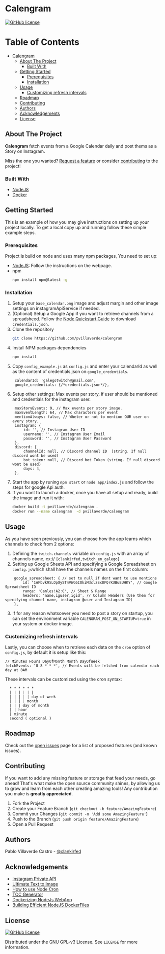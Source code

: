 # Calengram

[![GitHub license][license-shield]][license-url]


<!-- TABLE OF CONTENTS, generated with gh-md-toc README.md -->

Table of Contents
=================

   * [Calengram](#calengram)
      * [About The Project](#about-the-project)
         * [Built With](#built-with)
      * [Getting Started](#getting-started)
         * [Prerequisites](#prerequisites)
         * [Installation](#installation)
      * [Usage](#usage)
         * [Customizing refresh intervals](#customizing-refresh-intervals)
      * [Roadmap](#roadmap)
      * [Contributing](#contributing)
      * [Authors](#authors)
      * [Acknowledgements](#acknowledgements)
      * [License](#license)

<!-- ABOUT THE PROJECT -->

## About The Project

**Calengram** fetch events from a Google Calendar daily and post thems as a Story on Instagram.

Miss the one you wanted? [Request a feature][issues-url] or consider [contributing](#contributing) to the project!
### Built With

* [NodeJS](https://nodejs.org/es/)
* [Docker](https://www.docker.com/)


<!-- GETTING STARTED -->

## Getting Started

This is an example of how you may give instructions on setting up your project locally.
To get a local copy up and running follow these simple example steps.

### Prerequisites

Project is build on node and uses many npm packages, You need to set up:
* [NodeJS](https://nodejs.org/es/): Follow the instructions on the webpage.
* npm
  ```sh
  npm install npm@latest -g
  ```

### Installation

1. Setup your `base_calendar.png` image and adjust margin and other image settings on instagramApiService if needed.
2. (Optional) Setup a Google App if you want to retrieve channels from a spreadsheed. Follow the [Node Quickstart Guide](https://developers.google.com/sheets/api/quickstart/nodejs) to download `credentials.json`.
2. Clone the repository
   ```sh
   git clone https://github.com/pvillaverde/calengram
   ```
3. Install NPM packages dependencies
   ```sh
   npm install
   ```
4. Copy `config_example.js` as `config.js` and enter your calendarId as well as the content of credentials.json on `google_credentials`.
   ```JS
	calendarId: 'galegotwitch@gmail.com',
	google_credentials: {/*credentials.json*/},
   ```
5. Setup other settings: Max events per story, if user should be mentioned and credentials for the instagram user.
   ```JS
	maxStoryEvents: 9, // Max events per story image.
	maxEventLength: 64, // Max characters per event
	mentionAlways: false, // Wheter or not to mention OUR user on every story.
	instagram: {
		id: '', // Instagram User ID
		username: '', // Instagram User Email
		password: '', // Instagram User Password
	},
	discord: {
		channelId: null, // Discord channel ID  (string. If null discord wont be used)
		bot_token: null, // Discord bot Token (string. If null discord wont be used)
		days: 4,
	},
	```
6. Start the app by runing `npm start` or `node app/index.js` and follow the steps for google Api auth.
7. If you want to launch a docker, once you have all setup and ready, build the image and run it with:
   ```sh
   docker build -t pvillaverde/calengram .
   docker run --name calengram  -d pvillaverde/calengram
   ```

<!-- USAGE EXAMPLES -->

## Usage

As you have seen previously, you can choose how the app learns which channels to check from 2 options:
1. Defining the `twitch.channels` variable on `config.js` with an array of channels name, ex:// `[clankirfed,twitch_en_galego]`
2. Setting up Google Sheets API and specifying a Google Spreadsheet on `config.js`which shall have the channels names on the first column:
```JS
	google_spreadsheet: { // set to null if dont want to use mentions
		id: '1AFbvk9SLOpOyST4VWG6IOkiMdclzExUPQrKUBuEUHKY', // Google Spreadsheet ID
		range: 'Canles!A2:C', // Sheet & Range
		headers: 'name,iguser,igid', // Column Headers (Use them for specifying channel name, instagram @user and Instagram ID)
	},
```
3. If for any reason whatsoever you need to post a story on startup, you can set the environment variable `CALENGRAM_POST_ON_STARTUP=true` in your system or docker image. 

### Customizing refresh intervals
Lastly, you can choose when to retrieve each data on the `cron` option of `config.js`, by default it is setup like this:

```JS
// Minutes Hours DayOfMonth Month DayOfWeek
fetchEvents: '0 8 * * *', // Events will be fetched from calendar each day at 8AM
```

These intervals can be customized using the cron syntax:
```
  * * * * * *
  | | | | | |
  | | | | | day of week
  | | | | month
  | | | day of month
  | | hour
  | minute
  second ( optional )
```

<!-- ROADMAP -->

## Roadmap

Check out the [open issues][issues-url] page for a list of proposed features (and known issues).


<!-- CONTRIBUTING -->

## Contributing

If you want to add any missing feature or storage that feed your needs, go ahead! That's what make the open source community shines, by allowing us to grow and learn from each other creating amazing tools! Any contribution you make is **greatly appreciated**.

1. Fork the Project
2. Create your Feature Branch (`git checkout -b feature/AmazingFeature`)
3. Commit your Changes (`git commit -m 'Add some AmazingFeature'`)
4. Push to the Branch (`git push origin feature/AmazingFeature`)
5. Open a Pull Request

## Authors

Pablo Villaverde Castro - [@clankirfed](https://twitter.com/clankirfed)


<!-- ACKNOWLEDGEMENTS -->

## Acknowledgements
* [Instagram Private API](https://github.com/dilame/instagram-private-api/)
* [Ultimate Text to Image](https://github.com/terence410/ultimate-text-to-image)
* [How to use Node Cron](https://www.digitalocean.com/community/tutorials/nodejs-cron-jobs-by-examples)
* [TOC Generator](https://github.com/ekalinin/github-markdown-toc)
* [Dockerizing NodeJs WebApp](https://nodejs.org/en/docs/guides/nodejs-docker-webapp/)
* [Building Efficient NodeJS DockerFiles](http://bitjudo.com/blog/2014/03/13/building-efficient-dockerfiles-node-dot-js/)


## License


[![GitHub license][license-shield]][license-url]

Distributed under the GNU GPL-v3 License. See `LICENSE` for more information.


<!-- MARKDOWN LINKS & IMAGES -->
<!-- https://www.markdownguide.org/basic-syntax/#reference-style-links -->
[license-shield]: https://img.shields.io/badge/license-GNU%20GPL--v3-brightgreen
[license-url]: https://github.com/pvillaverde/calengram/blob/master/LICENSE
[project-url]: https://github.com/pvillaverde/calengram
[issues-url]: https://github.com/pvillaverde/calengram/issues